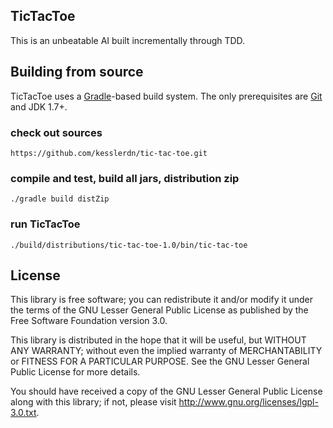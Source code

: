 ## TicTacToe
This is an unbeatable AI built incrementally through TDD.

## Building from source
TicTacToe uses a [Gradle](http://www.gradle.org/)-based build system. The only
prerequisites are [Git](https://github.com/) and JDK 1.7+.

### check out sources
`https://github.com/kesslerdn/tic-tac-toe.git`

### compile and test, build all jars, distribution zip
`./gradle build distZip`

### run TicTacToe
`./build/distributions/tic-tac-toe-1.0/bin/tic-tac-toe`

## License
This library is free software; you can redistribute it and/or
modify it under the terms of the GNU Lesser General Public
License as published by the Free Software Foundation version 3.0.

This library is distributed in the hope that it will be useful,
but WITHOUT ANY WARRANTY; without even the implied warranty of
MERCHANTABILITY or FITNESS FOR A PARTICULAR PURPOSE.  See the GNU
Lesser General Public License for more details.

You should have received a copy of the GNU Lesser General Public
License along with this library; if not, please visit 
http://www.gnu.org/licenses/lgpl-3.0.txt.

